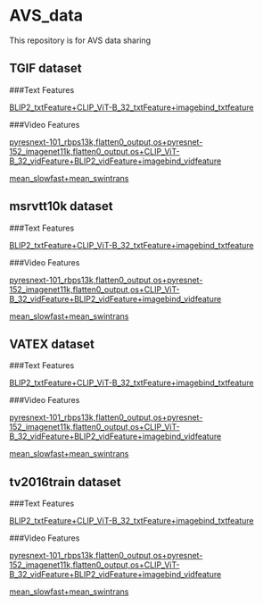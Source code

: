 # AVS_data
This repository is for AVS data sharing


## **TGIF dataset**

###Text Features

[BLIP2_txtFeature+CLIP_ViT-B_32_txtFeature+imagebind_txtfeature](https://portland-my.sharepoint.com/:u:/g/personal/jiaxinwu9-c_my_cityu_edu_hk/EQ2ZuHVWjWJGngtD3A22GYMBQBWoA4RzpNnTw8nXdK8n8Q?e=ya5URN)

###Video Features

[pyresnext-101_rbps13k,flatten0_output,os+pyresnet-152_imagenet11k,flatten0_output,os+CLIP_ViT-B_32_vidFeature+BLIP2_vidFeature+imagebind_vidfeature](https://portland-my.sharepoint.com/:u:/g/personal/jiaxinwu9-c_my_cityu_edu_hk/EekMtbBCYNdFndQFYfoiwmYBTn2J96MIdT6DfdUDkrobNA?e=ElfG8G)

[mean_slowfast+mean_swintrans](https://portland-my.sharepoint.com/:u:/g/personal/jiaxinwu9-c_my_cityu_edu_hk/EW-j-EEEmjpPi-6LGG_k4qEB361BwjMlSRvyD2NhUCxsHw?e=DWBmlg)


## **msrvtt10k dataset**

###Text Features

[BLIP2_txtFeature+CLIP_ViT-B_32_txtFeature+imagebind_txtfeature](https://portland-my.sharepoint.com/:u:/g/personal/jiaxinwu9-c_my_cityu_edu_hk/ETVmkNKrQEtLs-YzIkm-nHABgaSdXBKolKc7HShnsz-Olg?e=4T8Jnt)

###Video Features

[pyresnext-101_rbps13k,flatten0_output,os+pyresnet-152_imagenet11k,flatten0_output,os+CLIP_ViT-B_32_vidFeature+BLIP2_vidFeature+imagebind_vidfeature](https://portland-my.sharepoint.com/:u:/g/personal/jiaxinwu9-c_my_cityu_edu_hk/EZR1ol7w2xJOugmmCXTymhsBLx8j1YJ11oj9pLzLvE6tZA?e=6ePRrP)

[mean_slowfast+mean_swintrans](https://portland-my.sharepoint.com/:u:/g/personal/jiaxinwu9-c_my_cityu_edu_hk/Ea8vfc7kBEtPolKyvD_-yJMByAfub2f4motngOiQan6QqQ?e=VGQuSF)

## **VATEX dataset**

###Text Features

[BLIP2_txtFeature+CLIP_ViT-B_32_txtFeature+imagebind_txtfeature](https://portland-my.sharepoint.com/:u:/g/personal/jiaxinwu9-c_my_cityu_edu_hk/EWTbgYqzM2JCnWEjFIwztSgB2Bs5ry452PmSae7RW43S5g?e=lwlTl1)

###Video Features

[pyresnext-101_rbps13k,flatten0_output,os+pyresnet-152_imagenet11k,flatten0_output,os+CLIP_ViT-B_32_vidFeature+BLIP2_vidFeature+imagebind_vidfeature](https://portland-my.sharepoint.com/:u:/g/personal/jiaxinwu9-c_my_cityu_edu_hk/ERbiDnx_pD5KiZsqJsIa55ABPivUnSa4_d60xWdUTl2F4w?e=78mnT4)

[mean_slowfast+mean_swintrans](https://portland-my.sharepoint.com/:u:/g/personal/jiaxinwu9-c_my_cityu_edu_hk/EQXaPRLXoe5AtIFgEkgJv7kBymRqJg5KeU3Lzhbc9AasZg?e=USkQxL)

## **tv2016train dataset**

###Text Features

[BLIP2_txtFeature+CLIP_ViT-B_32_txtFeature+imagebind_txtfeature](https://portland-my.sharepoint.com/:u:/g/personal/jiaxinwu9-c_my_cityu_edu_hk/EUqSt0qV8XVFrO3QiAUy87YB2ixpXyyN3fBuwzrgrFxzBw?e=4RDWkG)

###Video Features

[pyresnext-101_rbps13k,flatten0_output,os+pyresnet-152_imagenet11k,flatten0_output,os+CLIP_ViT-B_32_vidFeature+BLIP2_vidFeature+imagebind_vidfeature](https://portland-my.sharepoint.com/:u:/g/personal/jiaxinwu9-c_my_cityu_edu_hk/Ef4SH5ZjNEFDuP0hXstNLPwBpsnwEfnlRoWY3HkNmNTeMg?e=lw3Evo)


[mean_slowfast+mean_swintrans](https://portland-my.sharepoint.com/:u:/g/personal/jiaxinwu9-c_my_cityu_edu_hk/EauTBFUZjJhFi42CJPTj4fcBQD8wFSUlnbj3n4tSBdSvCw?e=ni0Y45)



